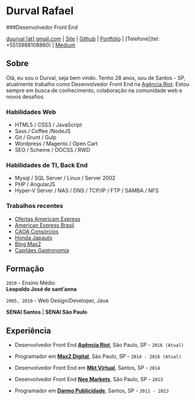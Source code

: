 # Durval Rafael

###Desenvolvedor Front End

[duurval [at] gmail.com](mailto:duurval@gmail.com) | [Site](http://durvalrafael.com.br/) | [Github](http://github.com/durvalrafael) | [Portfólio](http://behance.net/durval) | [Telefone](tel: +5513988108860) | 
[Medium](https://medium.com/@durval)


## Sobre

Olá, eu sou o Durval, seja bem vindo.
Tenho 28 anos, sou de Santos - SP, atualmente trabalho como Desenvolvedor Front End na [Agência Riot](http://www.riot.com.br). Estou sempre em busca de conhecimento, colaboração na comunidade web e novos desafios.

### Habilidades Web

*   HTML5 / CSS3 / JavaScript
*   Sass / Coffee /NodeJS
*   Git / Grunt / Gulp
*   Wordpress / Magento / Open Cart
*   SEO / Scheme / OOCSS / RWD  

### Habilidades de TI, Back End

*   Mysql / SQL Server / Linux / Server 2002
*   PHP / AngularJS
*   Hyper-V Server / NAS / DNS / TCP/IP / FTP / SAMBA / NFS

### Trabalhos recentes
* [Ofertas Americam Express](http://www.ofertasamericanexpress.com.br/)
* [American Express Brasil](http://www.americanexpress.com.br)
* [CAOA Consórcios](http://www.caoaconsorcios.com.br)
* [Honda Japauto](http://www.ofertasjapauto.com.br/)
* [Blog Max2](http://www.max2digital.com.br/blog)
* [Capitães Gastronomia](http://www.capitaesgastronomia.com.br/)


## Formação

`2010` - Ensino Médio  
 **Leopoldo José de sant’anna**

`2005, 2010` - Web Design/Developer, Java  

 **SENAI Santos** | **SENAI São Paulo**

## Experiência

*   Desenvolvedor Front End **[Agência Riot](http://www.riot.com.br/)**, São Paulo, SP - `2016 (Atual)`

*   Programador em **[Max2 Digital](http://www.max2digital.com.br/)**, São Paulo, SP - `2014 - 2016 (Atual)`

*   Desenvolvedor Front End em **[Mkt Virtual](http://www.mktvirtual.com.br/)**, Santos, SP - `2014`

*   Desenvolvedor Front End **[Neo Markets](http://www.neomarkets.com.br/)**, São Paulo, SP - `2013`

*   Programador em **[Darmo Publicidade](http://www.darmopublicidade.com.br/)**, Santos, SP - `2011 - 2013`
